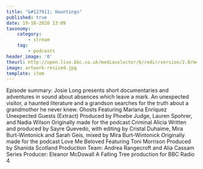 ```yaml
---
title: "&#127911; Hauntings"
published: true
date: 19-10-2020 13:09
taxonomy:
    category:
        - stream
    tag:
        - podcasts
header_image: '0'
theurl: http://open.live.bbc.co.uk/mediaselector/6/redir/version/2.0/mediaset/audio-nondrm-download/proto/http/vpid/p08s2jxs.mp3
image: artwork-resized.jpg
template: item
--- 
```

Episode summary: Josie Long presents short documentaries and adventures in sound about absences which leave a mark. An unexpected visitor, a haunted literature and a grandson searches for the truth about a grandmother he never knew. Ghosts Featuring Mariana Enríquez Unexpected Guests (Extract) Produced by Phoebe Judge, Lauren Spohrer, and Nadia Wilson Originally made for the podcast Criminal Alicia Written and produced by Sayre Quevedo, with editing by Cristal Duhaime, Mira Burt-Wintonick and Sarah Geis, mixed by Mira Burt-Wintonick Originally made for the podcast Love Me Beloved Featuring Toni Morrison Produced by Shanida Scotland Production Team: Andrea Rangecroft and Alia Cassam Series Producer: Eleanor McDowall A Falling Tree production for BBC Radio 4
